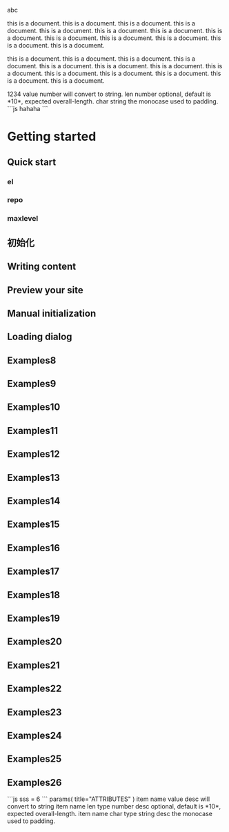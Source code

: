 abc


this is a document.
this is a document.
this is a document.
this is a document.
this is a document.
this is a document.
this is a document.
this is a document.
this is a document.
this is a document.
this is a document.
this is a document.
this is a document.

this is a document.
this is a document.
this is a document.
this is a document.
this is a document.
this is a document.
this is a document.
this is a document.
this is a document.
this is a document.
this is a document.
this is a document.
this is a document.

<abc>
1234
</abc>

<example>
   <params>
      <item>
         <name>value</name>
         <type>number</type>
         <desc>will convert to string.</desc>
      </item>
      <item>
         <name>len</name>
         <type>number</type>
         <desc>optional, default is *10*, expected overall-length.</desc>
      </item>
      <item>
         <name>char</name>
         <type>string</type>
         <desc>the monocase used to padding.</desc>
      </item>
   </params>
</example>


<example>
```js
<example>
   hahaha
</example>
```
</example>



# Getting started
## Quick start
### el
### repo
### maxlevel
## 初始化
## Writing content
## Preview your site
## Manual initialization
## Loading dialog
## Examples8
## Examples9
## Examples10
## Examples11
## Examples12
## Examples13
## Examples14
## Examples15
## Examples16
## Examples17
## Examples18
## Examples19
## Examples20
## Examples21
## Examples22
## Examples23
## Examples24
## Examples25
## Examples26


<example>
```js
sss = 6
```
</example>



<jade>
   params( title="ATTRIBUTES" )
      item
         name value
         desc will convert to string
      item
         name len
         type number
         desc optional, default is *10*, expected overall-length.
      item
         name char
         type string
         desc the monocase used to padding.
</jade>